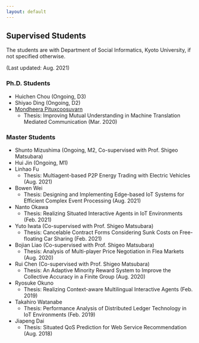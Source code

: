 ```yaml
---
layout: default
---
```


## Supervised Students
The students are with Department of Social Informatics, Kyoto University, if not specified otherwise.

(Last updated: Aug. 2021)

### Ph.D. Students
- Huichen Chou (Ongoing, D3)
- Shiyao Ding (Ongoing, D2)
- [Mondheera Pituxcoosuvarn](http://www.ritsumei.ac.jp/~mond-p/)
  - Thesis: Improving Mutual Understanding in Machine Translation Mediated Communication (Mar. 2020)

### Master Students
- Shunto Mizushima (Ongoing, M2, Co-supervised with Prof. Shigeo Matsubara)
- Hui Jin (Ongoing, M1)
- Linhao Fu
  - Thesis: Multiagent-based P2P Energy Trading with Electric Vehicles (Aug. 2021)
- Bowen Wei
  - Thesis: Designing and Implementing Edge-based IoT Systems for Efficient Complex Event Processing (Aug. 2021)
- Nanto Okawa
  - Thesis: Realizing Situated Interactive Agents in IoT Environments (Feb. 2021)
- Yuto Iwata (Co-supervised with Prof. Shigeo Matsubara)
  - Thesis: Cancelable Contract Forms Considering Sunk Costs on Free-floating Car Sharing (Feb. 2021)
- Bojian Liao (Co-supervised with Prof. Shigeo Matsubara)
  - Thesis: Analysis of Multi-player Price Negotiation in Flea Markets (Aug. 2020)
- Rui Chen (Co-supervised with Prof. Shigeo Matsubara)
  - Thesis: An Adaptive Minority Reward System to Improve the Collective Accuracy in a Finite Group (Aug. 2020)
- Ryosuke Okuno
  - Thesis: Realizing Context-aware Multilingual Interactive Agents (Feb. 2019)
- Takahiro Watanabe
  - Thesis: Performance Analysis of Distributed Ledger Technology in IoT Environments (Feb. 2019)
- Jiapeng Dai
  - Thesis: Situated QoS Prediction for Web Service Recommendation (Aug. 2018)
